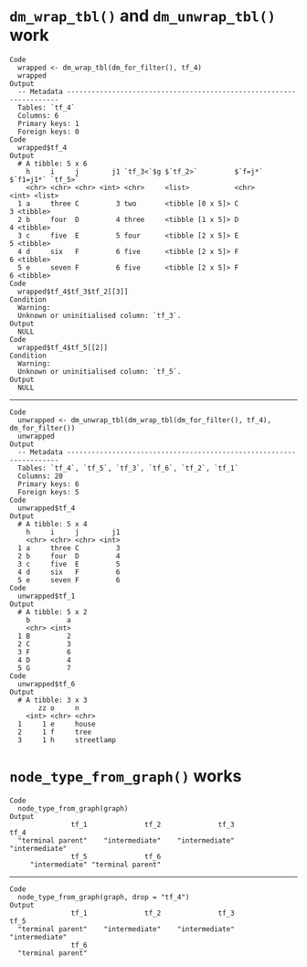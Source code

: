 # `dm_wrap_tbl()` and `dm_unwrap_tbl()` work

    Code
      wrapped <- dm_wrap_tbl(dm_for_filter(), tf_4)
      wrapped
    Output
      -- Metadata --------------------------------------------------------------------
      Tables: `tf_4`
      Columns: 6
      Primary keys: 1
      Foreign keys: 0
    Code
      wrapped$tf_4
    Output
      # A tibble: 5 x 6
        h     i     j        j1 `tf_3<`$g $`tf_2>`         $`f=j*` $`f1=j1*` `tf_5>` 
        <chr> <chr> <chr> <int> <chr>     <list>           <chr>       <int> <list>  
      1 a     three C         3 two       <tibble [0 x 5]> C               3 <tibble>
      2 b     four  D         4 three     <tibble [1 x 5]> D               4 <tibble>
      3 c     five  E         5 four      <tibble [2 x 5]> E               5 <tibble>
      4 d     six   F         6 five      <tibble [2 x 5]> F               6 <tibble>
      5 e     seven F         6 five      <tibble [2 x 5]> F               6 <tibble>
    Code
      wrapped$tf_4$tf_3$tf_2[[3]]
    Condition
      Warning:
      Unknown or uninitialised column: `tf_3`.
    Output
      NULL
    Code
      wrapped$tf_4$tf_5[[2]]
    Condition
      Warning:
      Unknown or uninitialised column: `tf_5`.
    Output
      NULL

---

    Code
      unwrapped <- dm_unwrap_tbl(dm_wrap_tbl(dm_for_filter(), tf_4), dm_for_filter())
      unwrapped
    Output
      -- Metadata --------------------------------------------------------------------
      Tables: `tf_4`, `tf_5`, `tf_3`, `tf_6`, `tf_2`, `tf_1`
      Columns: 20
      Primary keys: 6
      Foreign keys: 5
    Code
      unwrapped$tf_4
    Output
      # A tibble: 5 x 4
        h     i     j        j1
        <chr> <chr> <chr> <int>
      1 a     three C         3
      2 b     four  D         4
      3 c     five  E         5
      4 d     six   F         6
      5 e     seven F         6
    Code
      unwrapped$tf_1
    Output
      # A tibble: 5 x 2
        b         a
        <chr> <int>
      1 B         2
      2 C         3
      3 F         6
      4 D         4
      5 G         7
    Code
      unwrapped$tf_6
    Output
      # A tibble: 3 x 3
           zz o     n         
        <int> <chr> <chr>     
      1     1 e     house     
      2     1 f     tree      
      3     1 h     streetlamp

# `node_type_from_graph()` works

    Code
      node_type_from_graph(graph)
    Output
                   tf_1              tf_2              tf_3              tf_4 
      "terminal parent"    "intermediate"    "intermediate"    "intermediate" 
                   tf_5              tf_6 
         "intermediate" "terminal parent" 

---

    Code
      node_type_from_graph(graph, drop = "tf_4")
    Output
                   tf_1              tf_2              tf_3              tf_5 
      "terminal parent"    "intermediate"    "intermediate"    "intermediate" 
                   tf_6 
      "terminal parent" 

